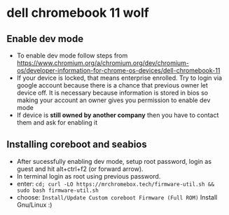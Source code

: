 # dell chromebook 11 wolf

## Enable dev mode
* To enable dev mode follow steps from https://www.chromium.org/a/chromium.org/dev/chromium-os/developer-information-for-chrome-os-devices/dell-chromebook-11
* If your device is locked, that means enterprise enrolled. Try to login via google account because there is a chance that previous owner let device off. It is necessary because information is stored in bios so making your account an owner gives you permission to enable dev mode
* If device is **still owned by another company** then you have to contact them and ask for enabling it

## Installing coreboot and seabios
* After sucessfully enabling dev mode, setup root password, login as guest and hit alt+ctrl+f2 (or forward arrow). 
* In terminal login as root using previous password.
* enter:  `cd; curl -LO https://mrchromebox.tech/firmware-util.sh && sudo bash firmware-util.sh`
* choose: `Install/Update Custom coreboot Firmware (Full ROM)`
Install Gnu/Linux :)
